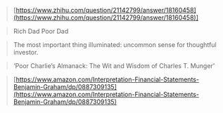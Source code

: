 > [https://www.zhihu.com/question/21142799/answer/18160458](https://www.zhihu.com/question/21142799/answer/18160458)]

> Rich Dad Poor Dad

> The most important thing illuminated: uncommon sense for thoughtful investor.

> ‘Poor Charlie’s Almanack: The Wit and Wisdom of Charles T. Munger’

> 

> [https://www.amazon.com/Interpretation-Financial-Statements-Benjamin-Graham/dp/0887309135](https://www.amazon.com/Interpretation-Financial-Statements-Benjamin-Graham/dp/0887309135)


<!--stackedit_data:
eyJoaXN0b3J5IjpbLTM3OTA3ODI4OSw2MTY5MzkyMDUsMTQ1Mj
c1Nzk5LDE2OTUwNDE2MjgsNjE3OTE2Nzc0LC0xNTAzMTgzNDU0
XX0=
-->